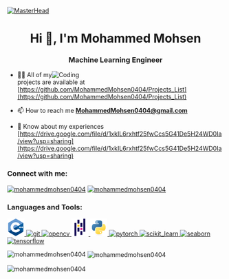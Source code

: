 [![MasterHead](https://drive.google.com/uc?export=view&id=1KESppGG2yC30oyqrv80iHqvVBsFiGYQ4)](https://rishavchanda.io)

<h1 align="center">Hi 👋, I'm Mohammed Mohsen</h1>
<h3 align="center">Machine Learning Engineer</h3>
<img align="right" alt="Coding" width="400" src="https://drive.google.com/uc?export=view&id=17_enJomkhqmeI48gwMidA6lc1BXsYN4b">

- 👨‍💻 All of my projects are available at [https://github.com/MohammedMohsen0404/Projects_List](https://github.com/MohammedMohsen0404/Projects_List)

- 📫 How to reach me **MohammedMohsen0404@gmail.com**

- 📄 Know about my experiences [https://drive.google.com/file/d/1xkIL6rxhtf25fwCcs5G41De5H24WD0Ia/view?usp=sharing](https://drive.google.com/file/d/1xkIL6rxhtf25fwCcs5G41De5H24WD0Ia/view?usp=sharing)

<h3 align="left">Connect with me:</h3>
<p align="left">
<a href="https://linkedin.com/in/mohammedmohsen0404" target="blank"><img align="center" src="https://raw.githubusercontent.com/rahuldkjain/github-profile-readme-generator/master/src/images/icons/Social/linked-in-alt.svg" alt="mohammedmohsen0404" height="30" width="40" /></a>
<a href="https://kaggle.com/mohammedmohsen0404" target="blank"><img align="center" src="https://raw.githubusercontent.com/rahuldkjain/github-profile-readme-generator/master/src/images/icons/Social/kaggle.svg" alt="mohammedmohsen0404" height="30" width="40" /></a>
</p>

<h3 align="left">Languages and Tools:</h3>
<p align="left"> <a href="https://www.w3schools.com/cpp/" target="_blank" rel="noreferrer"> <img src="https://raw.githubusercontent.com/devicons/devicon/master/icons/cplusplus/cplusplus-original.svg" alt="cplusplus" width="40" height="40"/> </a> <a href="https://git-scm.com/" target="_blank" rel="noreferrer"> <img src="https://www.vectorlogo.zone/logos/git-scm/git-scm-icon.svg" alt="git" width="40" height="40"/> </a> <a href="https://opencv.org/" target="_blank" rel="noreferrer"> <img src="https://www.vectorlogo.zone/logos/opencv/opencv-icon.svg" alt="opencv" width="40" height="40"/> </a> <a href="https://pandas.pydata.org/" target="_blank" rel="noreferrer"> <img src="https://raw.githubusercontent.com/devicons/devicon/2ae2a900d2f041da66e950e4d48052658d850630/icons/pandas/pandas-original.svg" alt="pandas" width="40" height="40"/> </a> <a href="https://www.python.org" target="_blank" rel="noreferrer"> <img src="https://raw.githubusercontent.com/devicons/devicon/master/icons/python/python-original.svg" alt="python" width="40" height="40"/> </a> <a href="https://pytorch.org/" target="_blank" rel="noreferrer"> <img src="https://www.vectorlogo.zone/logos/pytorch/pytorch-icon.svg" alt="pytorch" width="40" height="40"/> </a> <a href="https://scikit-learn.org/" target="_blank" rel="noreferrer"> <img src="https://upload.wikimedia.org/wikipedia/commons/0/05/Scikit_learn_logo_small.svg" alt="scikit_learn" width="40" height="40"/> </a> <a href="https://seaborn.pydata.org/" target="_blank" rel="noreferrer"> <img src="https://seaborn.pydata.org/_images/logo-mark-lightbg.svg" alt="seaborn" width="40" height="40"/> </a> <a href="https://www.tensorflow.org" target="_blank" rel="noreferrer"> <img src="https://www.vectorlogo.zone/logos/tensorflow/tensorflow-icon.svg" alt="tensorflow" width="40" height="40"/> </a> </p>

<p><img align="left" src="https://github-readme-stats.vercel.app/api/top-langs?username=mohammedmohsen0404&show_icons=true&locale=en&layout=compact" alt="mohammedmohsen0404" /></p>

<p>&nbsp;<img align="center" src="https://github-readme-stats.vercel.app/api?username=mohammedmohsen0404&show_icons=true&locale=en" alt="mohammedmohsen0404" /></p>

<p><img align="center" src="https://github-readme-streak-stats.herokuapp.com/?user=mohammedmohsen0404&" alt="mohammedmohsen0404" /></p>
